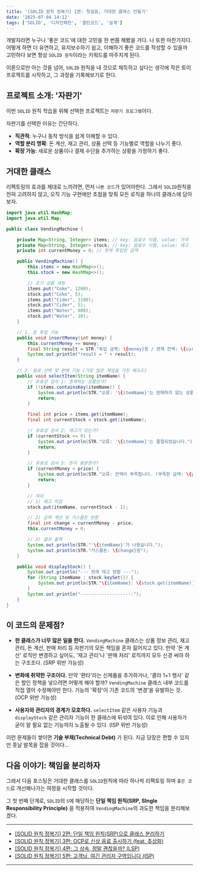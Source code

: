 ```yaml
---
title: '[SOLID 원칙 정복기] 1편: 첫걸음, 거대한 클래스 만들기'
date: '2025-07-04 14:12'
tags: ['SOLID', '디자인패턴', '클린코드', '설계']
---
```


개발자라면 누구나 '좋은 코드'에 대한 고민을 한 번쯤 해봤을 거다. 나 또한 마찬가지다. 어떻게 하면 더 유연하고, 유지보수하기 쉽고, 이해하기 좋은 코드를 작성할 수 있을까 고민하다 보면 항상 `SOLID 원칙`이라는 키워드를 마주치게 된다.

이론으로만 아는 것을 넘어, `SOLID` 원칙을 내 것으로 체득하고 싶다는 생각에 작은 토이프로젝트를 시작하고, 그 과정을 기록해보기로 한다.

## 프로젝트 소개: '자판기'
이번 `SOLID` 원칙 학습을 위해 선택한 프로젝트는 `자판기 프로그램`이다.

자판기를 선택한 이유는 간단하다.

- __직관적__: 누구나 동작 방식을 쉽게 이해할 수 있다.
- __역할 분리 명확__: 돈 계산, 재고 관리, 상품 선택 등 기능별로 역할을 나누기 좋다.
- __확장 가능__: 새로운 상품이나 결제 수단을 추가하는 상황을 가정하기 좋다.

## 거대한 클래스

리펙토링의 효과를 제대로 느끼려면, 먼저 `나쁜 코드`가 있어야한다. 그래서 `SOLID`원칙을 전혀 고려하지 않고, 오직 기능 구현에만 초점을 맞춰 모든 로직을 하나의 클래스에 담아보자.

```java
import java.util.HashMap;
import java.util.Map;

public class VendingMachine {

    private Map<String, Integer> items; // key: 음료수 이름, value: 가격
    private Map<String, Integer> stock; // key: 음료수 이름, value: 재고
    private int currentMoney = 0; // 현재 투입된 금액

    public VendingMachine() {
        this.items = new HashMap<>();
        this.stock = new HashMap<>();

        // 초기 상품 세팅
        items.put("Coke", 1200);
        stock.put("Coke", 5);
        items.put("Cider", 1100);
        stock.put("Cider", 5);
        items.put("Water", 800);
        stock.put("Water", 10);
    }

    // 1. 돈 투입 기능
    public void insertMoney(int money) {
        this.currentMoney += money;
        final String result = STR."투입 금액: \{money}원 / 현재 잔액: \{currentMoney}원";
        System.out.println("result = " + result);
    }

    // 2. 음료 선택 및 판매 기능 (가장 많은 책임을 가진 메소드)
    public void selectItem(String itemName) {
        // 유효성 검사 1: 존재하는 상품인가?
        if (!items.containsKey(itemName)) {
            System.out.println(STR."오류: '\{itemName}'는 판매하지 않는 상품입니다.");
            return;
        }

        final int price = items.get(itemName);
        final int currentStock = stock.get(itemName);

        // 유효성 검사 2: 재고가 있는가?
        if (currentStock <= 0) {
            System.out.println(STR."오류: '\{itemName}'는 품절되었습니다.");
            return;
        }

        // 유효성 검사 3: 돈이 충분한가?
        if (currentMoney < price) {
            System.out.println(STR."오류: 잔액이 부족합니다. (부족한 금액: \{price - currentMoney}원");
            return;
        }

        // 처리
        // 1) 재고 차감
        stock.put(itemName, currentStock - 1);

        // 2) 금액 계산 및 거스름돈 반환
        final int change = currentMoney - price;
        this.currentMoney = 0;

        // 3) 결과 출력
        System.out.println(STR."'\{itemName}'가 나왔습니다.");
        System.out.println(STR."거스름돈: \{change}원");
    }

    public void displayStock() {
        System.out.println("--- 현재 재고 현황 ---");
        for (String itemName : stock.keySet()) {
            System.out.println(STR."\{itemName}: \{stock.get(itemName)}개");
        }
        System.out.println("--------------------");
    }
}
```

## 이 코드의 문제점?

- __한 클래스가 너무 많은 일을 한다.__ `VendingMachine` 클래스는 상품 정보 관리, 재고 관리, 돈 계산, 판매 처리 등 자판기의 모든 책임을 혼자 짊어지고 있다. 만약 '돈 계산' 로직만 변경하고 싶어도, '재고 관리'나 '판매 처리' 로직까지 모두 신경 써야 하는 구조조다. (SRP 위반 가능성)

- __변화에 취약한 구조이다.__ 만약 '환타'라는 신제품을 추가하거나, '콜라 1+1 행사' 같은 할인 정책을 넣으려면 어떻게 해야 할까? `VendingMachine` 클래스 내부 코드를 직접 열어 수정해야만 한다. 기능의 '확장'이 기존 코드의 '변경'을 유발하는 것. (OCP 위반 가능성)

- __사용자와 관리자의 경계가 모호하다.__ `selectItem` 같은 사용자 기능과 `displayStock` 같은 관리자 기능이 한 클래스에 뒤섞여 있다. 이로 인해 사용자가 굳이 알 필요 없는 기능까지 노출될 수 있다. (ISP 위반 가능성)

이런 문제들이 쌓이면 __기술 부채(Technical Debt)__ 가 된다. 지금 당장은 편할 수 있지만 훗날 발목을 잡을 것이다...

## 다음 이야기: 책임을 분리하자

그래서 다음 포스팅은 거대한 클래스를 `SOLID`원칙에 따라 하나씩 리팩토링 하며 `좋은 코드`로 개선해나가는 여정을 시작할 것이다.

그 첫 번째 단계로, `SOLID`의 `S`에 해당하는 __단일 책임 원칙(SRP, SIngle Responsibility Principle)__ 을 적용하여 `VendingMachine`의 과도한 책임을 분리해보겠다.

---
- [[SOLID 원칙 정복기] 2편: 단일 책임 원칙(SRP)으로 클래스 분리하기](https://yseek.github.io/yun-blog/posts/solid-vending-machine-2)
- [[SOLID 원칙 정복기] 3편: OCP로 신상 음료 출시하기 (feat. 추상화)](https://yseek.github.io/yun-blog/posts/solid-vending-machine-3)
- [[SOLID 원칙 정복기] 4편: 그 상속, 정말 괜찮을까? (LSP)](https://yseek.github.io/yun-blog/posts/solid-vending-machine-4)
- [[SOLID 원칙 정복기] 5편: 고객님, 여긴 관리자 구역입니다 (ISP)](https://yseek.github.io/yun-blog/posts/solid-vending-machine-5)
---